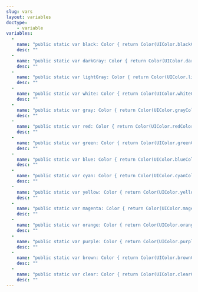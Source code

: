 ```yaml
---
slug: vars
layout: variables
doctype:
    - variable
variables:
  -
    name: "public static var black: Color { return Color(UIColor.blackColor()) }"
    desc: ""
  -
    name: "public static var darkGray: Color { return Color(UIColor.darkGrayColor()) }"
    desc: ""
  -
    name: "public static var lightGray: Color { return Color(UIColor.lightGrayColor()) }"
    desc: ""
  -
    name: "public static var white: Color { return Color(UIColor.whiteColor()) }"
    desc: ""
  -
    name: "public static var gray: Color { return Color(UIColor.grayColor()) }"
    desc: ""
  -
    name: "public static var red: Color { return Color(UIColor.redColor()) }"
    desc: ""
  -
    name: "public static var green: Color { return Color(UIColor.greenColor()) }"
    desc: ""
  -
    name: "public static var blue: Color { return Color(UIColor.blueColor()) }"
    desc: ""
  -
    name: "public static var cyan: Color { return Color(UIColor.cyanColor()) }"
    desc: ""
  -
    name: "public static var yellow: Color { return Color(UIColor.yellowColor()) }"
    desc: ""
  -
    name: "public static var magenta: Color { return Color(UIColor.magentaColor()) }"
    desc: ""
  -
    name: "public static var orange: Color { return Color(UIColor.orangeColor()) }"
    desc: ""
  -
    name: "public static var purple: Color { return Color(UIColor.purpleColor()) }"
    desc: ""
  -
    name: "public static var brown: Color { return Color(UIColor.brownColor()) }"
    desc: ""
  -
    name: "public static var clear: Color { return Color(UIColor.clearColor()) }"
    desc: ""
---
```

